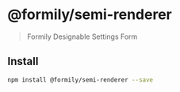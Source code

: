 # @formily/semi-renderer

> Formily Designable Settings Form

## Install

```bash
npm install @formily/semi-renderer --save
```
